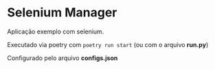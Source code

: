 # Selenium Manager

Aplicação exemplo com selenium.

Executado via poetry com `poetry run start` (ou com o arquivo **run.py**)

Configurado pelo arquivo **configs.json**
